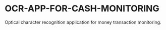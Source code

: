 # OCR-APP-FOR-CASH-MONITORING
Optical character recognition application for money transaction monitoring. 
